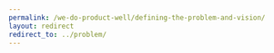 ```yaml
---
permalink: /we-do-product-well/defining-the-problem-and-vision/
layout: redirect
redirect_to: ../problem/
---
```


